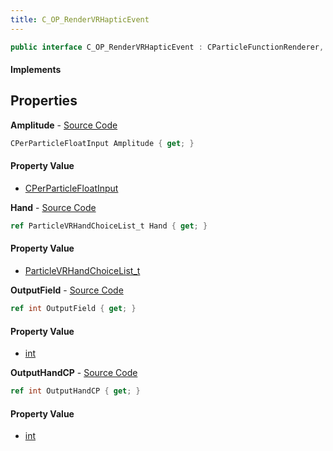```yaml
---
title: C_OP_RenderVRHapticEvent
---
```


```csharp
public interface C_OP_RenderVRHapticEvent : CParticleFunctionRenderer, CParticleFunction, ISchemaClass<CParticleFunction>, ISchemaClass<CParticleFunctionRenderer>, ISchemaClass<C_OP_RenderVRHapticEvent>, ISchemaField, ISchemaClass, INativeHandle
```

#### Implements

## Properties

**Amplitude** - [Source Code](https://github.com/swiftly-solution/swiftlys2/blob/master/managed/src/SwiftlyS2.Generated/Schemas/Interfaces/C_OP_RenderVRHapticEvent.cs#L22)

```csharp
CPerParticleFloatInput Amplitude { get; }
```

#### Property Value

- [CPerParticleFloatInput](/docs/api/shared/schemadefinitions/cperparticlefloatinput)

**Hand** - [Source Code](https://github.com/swiftly-solution/swiftlys2/blob/master/managed/src/SwiftlyS2.Generated/Schemas/Interfaces/C_OP_RenderVRHapticEvent.cs#L16)

```csharp
ref ParticleVRHandChoiceList_t Hand { get; }
```

#### Property Value

- [ParticleVRHandChoiceList_t](/docs/api/shared/schemadefinitions/particlevrhandchoicelist_t)

**OutputField** - [Source Code](https://github.com/swiftly-solution/swiftlys2/blob/master/managed/src/SwiftlyS2.Generated/Schemas/Interfaces/C_OP_RenderVRHapticEvent.cs#L20)

```csharp
ref int OutputField { get; }
```

#### Property Value

- [int](https://learn.microsoft.com/dotnet/api/system.int32)

**OutputHandCP** - [Source Code](https://github.com/swiftly-solution/swiftlys2/blob/master/managed/src/SwiftlyS2.Generated/Schemas/Interfaces/C_OP_RenderVRHapticEvent.cs#L18)

```csharp
ref int OutputHandCP { get; }
```

#### Property Value

- [int](https://learn.microsoft.com/dotnet/api/system.int32)

